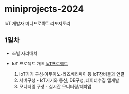 # miniprojects-2024
IoT 개발자 미니프로젝트 리포지토리

## 1일차
- 조별 자리배치
- IoT 프로젝트 개요
    [IoT프로젝트](https://github.com/guswlrla/miniprojects-2024/blob/main/images/mp001.png?raw=true)

    1. IoT기기 구성-아두이노-라즈베리파이 등 IoT장비들과 연결
    2. 서버구성 - IoT기기와 통신, DB구성, 데이터수집 앱개발
    3. 모니터링 구성 - 실시간 모니터링/제어앱